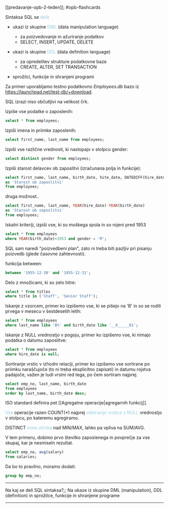 [[predavanje-opb-2-teden]]; #opb-flashcards 

Sintaksa SQL se <font color="#92cddc">deli</font>:

- ukazi iz skupine <font color="#92cddc">DML</font> (data manipulation language)
	- za poizvedovanje in ažuriranje podatkov
	- SELECT, INSERT, UPDATE, DELETE

- ukazi is skupine <font color="#92cddc">DDL</font> (data definition language)
	- za opredelitev strukture podatkovne baze
	- CREATE, ALTER, SET TRANSACTION

- sprožilci, funkcije in shranjeni programi


Za primer uporabljamo testno podatkovno *Employees.db* bazo iz https://launchpad.net/test-db/+download.

SQL izrazi niso občutljivi na velikost črk.

Izpiše vse podatke o zaposlenih: 
```SQL
select * from employees;
```

Izpiši imena in priimke zaposlenih: 
```SQL
select first_name, last_name from employees;
```

Izpiši vse različne vrednosti, ki nastopajo v stolpcu gender:

```SQL
select distinct gender from employees;
```

Izpiši starost delavcev ob zaposlitvi (izračunana polja in funkcije):

```SQL
select first_name, last_name, birth_date, hite_date, DATEDIFF(hire_date, birth_date)/365
as 'Starost ob zaposlitvi'
from employees;
```

druga možnost..
```SQL
select first_name, last_name, YEAR(hire_date)-YEAR(birth_date)
as 'Starost ob zaposlitvi'
from employees;
```

Iskalni kriteriji, izpiši vse, ki so moškega spola in so rojeni pred 1953
```SQL
select * from employees
where YEAR(birth_date)<1953 and gender = 'M';
```
SQL sam naredi "poizvedbeni plan", zato ni treba biti pazljiv pri pisanju poizvedb (glede časovne zahtevnosti).

funkcija between: 
```SQL
between '1955-12-30' and '1955-12-31';
```

Delo z množicami, ki so zelo hitre:
```SQL
select * from titles
where title in ('Staff', 'Senior Staff');
```

Iskanje z vzorcem, primer ko izpišemo vse, ki se pišejo na 'B' in so se rodili prvega v mesecu v šestdesetih letih:
```SQL
select * from employees
where last_name like 'B%' and birth_date like '__6_____01';
```

Iskanje z NULL vrednostjo v pogoju, primer ko izpišemo vse, ki nimajo podatka o datumu zaposlitve:
```SQL
select * from employees
where hire_date is null;
```

Sortiranje vrstic v izhodni relaciji, primer ko izpišemo vse sortirane po priimku naraščujoče (to ni treba eksplicitno zapisati) in datumu rojstva padajoče, važen je tudi vrstni red tega, po čem sortiram najprej.
```SQL
select emp_no, last_name, birth_date
from employees
order by last_name, birth_date desc;
```

ISO standard definira pet [[Agregatne operacije|agregarnih funkcij]].

<font color="#92cddc">Vse</font> operacije razen COUNT(\*) najprej <font color="#92cddc">odstranijo vrstice z NULL</font> vrednostjo v stolpcu, po kateremu agregiramo.

DISTINCT <font color="#92cddc">nima učinka</font> nad MIN/MAX, lahko pa vpliva na SUM/AVG.

V tem primeru, dobimo prvo številko zaposlenega in povprečje za vse skupaj, kar je nesmiseln rezultat.
```SQL
select emp_no, avg(salary)
from salaries;
```

Da bo to pravilno, moramo dodati:
```SQL
group by emp_no;
```

---

Na kaj se deli SQL sintaksa?;; Na ukaze iz skupine DML (manipulation), DDL (definition) in sprožilce, funkcije in shranjene programe

---

